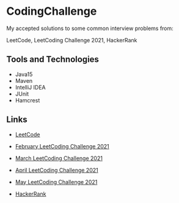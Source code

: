 # CodingChallenge

My accepted solutions to some common interview problems from:

LeetCode, LeetCoding Challenge 2021, HackerRank


## Tools and Technologies

- Java15
- Maven
- IntelliJ IDEA
- JUnit
- Hamcrest

## Links


- [LeetCode](src/main/java/leetCode)

- [February LeetCoding Challenge 2021](https://github.com/Almielka/CodingChallenge/tree/master/src/main/java/leetCodingChallenge/year2021/m02february)

- [March LeetCoding Challenge 2021](https://github.com/Almielka/CodingChallenge/tree/master/src/main/java/leetCodingChallenge/year2021/m03march)

- [April LeetCoding Challenge 2021](https://github.com/Almielka/CodingChallenge/tree/master/src/main/java/leetCodingChallenge/year2021/m04april)

- [May LeetCoding Challenge 2021](https://github.com/Almielka/CodingChallenge/tree/master/src/main/java/leetCodingChallenge/year2021/m05may)

- [HackerRank](https://github.com/Almielka/CodingChallenge/tree/HackerRank/src/main/java/hackerRank)
